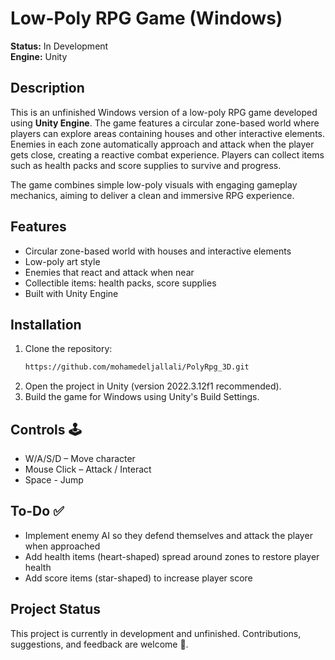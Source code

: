 # Low-Poly RPG Game (Windows)  

**Status:** In Development  
**Engine:** Unity  

## Description
This is an unfinished Windows version of a low-poly RPG game developed using **Unity Engine**. The game features a circular zone-based world where players can explore areas containing houses and other interactive elements. Enemies in each zone automatically approach and attack when the player gets close, creating a reactive combat experience. Players can collect items such as health packs and score supplies to survive and progress.  

The game combines simple low-poly visuals with engaging gameplay mechanics, aiming to deliver a clean and immersive RPG experience.  

## Features
- Circular zone-based world with houses and interactive elements  
- Low-poly art style  
- Enemies that react and attack when near  
- Collectible items: health packs, score supplies  
- Built with Unity Engine  

## Installation
1. Clone the repository:  
   ```bash
   https://github.com/mohamedeljallali/PolyRpg_3D.git

2. Open the project in Unity (version 2022.3.12f1 recommended).
3. Build the game for Windows using Unity's Build Settings.

## Controls 🕹
- W/A/S/D – Move character
- Mouse Click – Attack / Interact
- Space - Jump
  
## To-Do ✅
- Implement enemy AI so they defend themselves and attack the player when approached
- Add health items (heart-shaped) spread around zones to restore player health
- Add score items (star-shaped) to increase player score

## Project Status
This project is currently in development and unfinished. Contributions, suggestions, and feedback are welcome 🤝.
